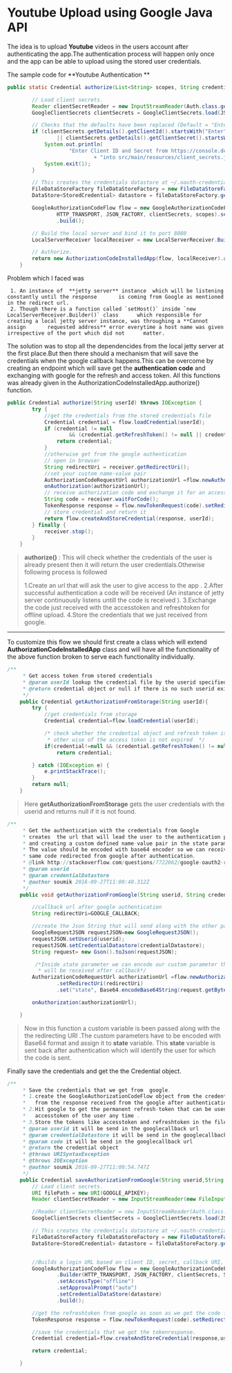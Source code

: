 Youtube Upload using Google Java API 
===================
The idea is to upload  **Youtube** videos in the users account after authenticating the app.The authentication process will happen only once and the app can be able to upload using the stored user credentials.

The sample code for **Youtube Authentication **    
```java
public static Credential authorize(List<String> scopes, String credentialDatastore) throws IOException {

        // Load client secrets.
        Reader clientSecretReader = new InputStreamReader(Auth.class.getResourceAsStream("/client_secrets.json"));
        GoogleClientSecrets clientSecrets = GoogleClientSecrets.load(JSON_FACTORY, clientSecretReader);

        // Checks that the defaults have been replaced (Default = "Enter X here").
        if (clientSecrets.getDetails().getClientId().startsWith("Enter")
                || clientSecrets.getDetails().getClientSecret().startsWith("Enter ")) {
            System.out.println(
                    "Enter Client ID and Secret from https://console.developers.google.com/project/_/apiui/credential "
                            + "into src/main/resources/client_secrets.json");
            System.exit(1);
        }

        // This creates the credentials datastore at ~/.oauth-credentials/${credentialDatastore}
        FileDataStoreFactory fileDataStoreFactory = new FileDataStoreFactory(new File(System.getProperty("user.home") + "/" + CREDENTIALS_DIRECTORY));
        DataStore<StoredCredential> datastore = fileDataStoreFactory.getDataStore(credentialDatastore);

        GoogleAuthorizationCodeFlow flow = new GoogleAuthorizationCodeFlow.Builder(
                HTTP_TRANSPORT, JSON_FACTORY, clientSecrets, scopes).setCredentialDataStore(datastore)
                .build();

        // Build the local server and bind it to port 8080
        LocalServerReceiver localReceiver = new LocalServerReceiver.Builder().setPort(8080).build();

        // Authorize.
        return new AuthorizationCodeInstalledApp(flow, localReceiver).authorize("user");
    }
```

Problem which I faced was 

	 1. An instance of  **jetty server** instance  which will be listening constantly until the response       is coming from Google as mentioned in the redirect url.
	 2. Though there is a function called `setHost()` inside `new LocalServerReceiver.Builder()` class      which responsible for creating a local jetty server instance, was throughing a **Cannot assign       requested address** error everytime a host name was given irrespective of the port which did not      matter.
 
	 

The solution was to stop all the dependencides from the local jetty server at the first place.But then there should a mechanism that will save the credentials when the google callback happens.This can be overcome by creating an endpoint which will save get the **authentication code** and exchanging with google for the refresh and access token.
All this functions was already given in the AuthorizationCodeInstalledApp.authorize() function.

```java
public Credential authorize(String userId) throws IOException {
        try {
            //get the credentials from the stored credentials file
            Credential credential = flow.loadCredential(userId);
            if (credential != null
                    && (credential.getRefreshToken() != null || credential.getExpiresInSeconds() > 60)) {
                return credential;
            }
            //otherwise get from the google authentication
            // open in browser
            String redirectUri = receiver.getRedirectUri();
            //set your custom name-value pair
            AuthorizationCodeRequestUrl authorizationUrl =flow.newAuthorizationUrl().setRedirectUri(redirectUri);
            onAuthorization(authorizationUrl);
            // receive authorization code and exchange it for an access token
            String code = receiver.waitForCode();
            TokenResponse response = flow.newTokenRequest(code).setRedirectUri(redirectUri).execute();
            // store credential and return it
            return flow.createAndStoreCredential(response, userId);
        } finally {
            receiver.stop();
        }
    }
```

>  **authorize()** : This will check whether the credentials of the user
> is already present then it will return the user credentials.Othewise 
> following process is followed
> 
> 1.Create an url that will ask the user to give access to the app .
> 2.After successful authentication a code will be received (An instance of jetty server continuously listens untill the code is received ).
> 3.Exchange the code just received with the accesstoken and refreshtoken for offline upload.
> 4.Store the credentials that we just received from google.

----------

To customize this flow we should first create a class which will extend **AuthorizationCodeInstalledApp** class and will have all the functionality of the above function broken to serve each functionality individually.

```java 
/**
     * Get access token from stored credentials
     * @param userId lookup the credential file by the userid specified.
     * @return credential object or null if there is no such userid exits
     */
    public Credential getAuthorizationFromStorage(String userId){
        try {
            //get credentials from storage
            Credential credential=flow.loadCredential(userId);

            /* check whether the credential object and refresh token is not null as then it can generate new accesstoken
             * other wise of the access token is not expired  */
            if(credential!=null && (credential.getRefreshToken() != null || credential.getExpiresInSeconds() > 60))
                return credential;

        } catch (IOException e) {
            e.printStackTrace();
        }
        return null;
    }
```

>Here **getAuthorizationFromStorage** gets the user credentials with the userid  and returns null if it is not found.


```java
/**
     * Get the authentication with the credentials from Google
     * creates  the url that will lead the user to the authentication page
     * and creating a custom defined name-value pair in the state parameter.
     * The value should be encoded with base64 encoder so we can receive the
     * same code redirected from google after authentication.
     * @link http://stackoverflow.com/questions/7722062/google-oauth2-redirect-uri-with-several-parameters
     * @param userid
     * @param credentialDatastore
     * @author soumik 2016-09-27T11:00:40.312Z
     */
    public void getAuthorizationFromGoogle(String userid, String credentialDatastore) throws IOException {

        //callback url after google authentication
        String redirectUri=GOOGLE_CALLBACK;

        //create the Json String that will send along with the other parameters
        GoogleRequestJSON requestJSON=new GoogleRequestJSON();
        requestJSON.setUserid(userid);
        requestJSON.setCredentialDatastore(credentialDatastore);
        String request= new Gson().toJson(requestJSON);

         /*Inside state parameter we can encode our custom parameter that
          * will be received after callback*/
        AuthorizationCodeRequestUrl authorizationUrl =flow.newAuthorizationUrl()
                .setRedirectUri(redirectUri)
                .set("state", Base64.encodeBase64String(request.getBytes()));

        onAuthorization(authorizationUrl);

    }
```

>Now in this function a custom variable is been passed along with the the redirecting URI .The custom parameters have to be encoded with Base64 format and assign it to **state** variable. This **state** variable is sent back after authentication which will identify the user for which the code is sent. 


Finally save the credentials and get the the Credential object.

```java
/**
     * Save the credentials that we get from  google.
     * 1.create the GoogleAuthorizationCodeFlow object from the credentialDatastore
     *   from the response received from the google after authentication.
     * 2.Hit google to get the permanent refresh-token that can be used to get the
     *   accesstoken of the user any time .
     * 3.Store the tokens like accesstoken and refreshtoken in the filename as userid
     * @param userid it will be send in the googlecallback url
     * @param credentialDatastore it will be send in the googlecallback url
     * @param code it will be send in the googlecallback url
     * @return the credential object
     * @throws URISyntaxException
     * @throws IOException
     * @author soumik 2016-09-27T11:00:54.747Z
     */
    public Credential saveAuthorizationFromGoogle(String userid,String credentialDatastore,String code) throws URISyntaxException, IOException {
        // Load client secrets.
        URI filePath = new URI(GOOGLE_APIKEY);
        Reader clientSecretReader = new InputStreamReader(new FileInputStream(filePath.toString()));

        //Reader clientSecretReader = new InputStreamReader(Auth.class.getResourceAsStream(GOOGLE_APIKEY));
        GoogleClientSecrets clientSecrets = GoogleClientSecrets.load(JSON_FACTORY, clientSecretReader);

        // This creates the credentials datastore at ~/.oauth-credentials/${credentialDatastore}
        FileDataStoreFactory fileDataStoreFactory = new FileDataStoreFactory(new File(System.getProperty("user.home") + "/" + CREDENTIALS_DIRECTORY));
        DataStore<StoredCredential> datastore = fileDataStoreFactory.getDataStore(credentialDatastore);


        //Builds a login URL based on client ID, secret, callback URI, and scopes
        GoogleAuthorizationCodeFlow flow = new GoogleAuthorizationCodeFlow
                .Builder(HTTP_TRANSPORT, JSON_FACTORY, clientSecrets, SCOPES)
                .setAccessType("offline")
                .setApprovalPrompt("auto")
                .setCredentialDataStore(datastore)
                .build();

        //get the refreshtoken from google as soon as we get the code from google
        TokenResponse response = flow.newTokenRequest(code).setRedirectUri(GOOGLE_CALLBACK).execute();

        //save the credentials that we got the tokenresponse.
        Credential credential=flow.createAndStoreCredential(response,userid);

        return credential;

    }
```









  [1]: http://math.stackexchange.com/
  [2]: http://daringfireball.net/projects/markdown/syntax "Markdown"
  [3]: https://github.com/jmcmanus/pagedown-extra "Pagedown Extra"
  [4]: http://meta.math.stackexchange.com/questions/5020/mathjax-basic-tutorial-and-quick-reference
  [5]: https://code.google.com/p/google-code-prettify/
  [6]: http://highlightjs.org/
  [7]: http://bramp.github.io/js-sequence-diagrams/
  [8]: http://adrai.github.io/flowchart.js/
